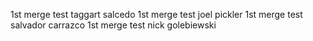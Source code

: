 1st merge test taggart salcedo
1st merge test joel pickler 
1st merge test salvador carrazco
1st merge test nick golebiewski
